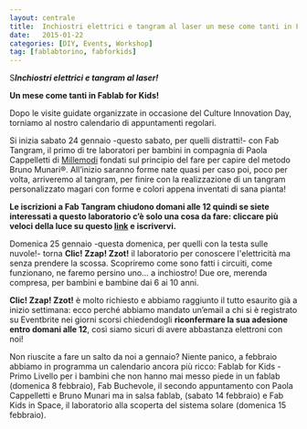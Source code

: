 ```yaml
---
layout: centrale
title:  Inchiostri elettrici e tangram al laser un mese come tanti in Fablab for Kids!
date:   2015-01-22
categories: [DIY, Events, Workshop]
tag: [fablabtorino, fabforkids]
---
```


S***Inchiostri elettrici e tangram al laser!***

**Un mese come tanti in Fablab for Kids!**

Dopo le visite guidate organizzate in occasione del Culture Innovation Day, torniamo al nostro calendario di appuntamenti regolari.

Si inizia sabato 24 gennaio -questo sabato, per quelli distratti!- con Fab Tangram, il primo di tre laboratori per bambini in compagnia di Paola Cappelletti di [Millemodi](http://fablabtorino.org/wp-admin/post.php?post=1932&action=edit) fondati sul principio del fare per capire del metodo Bruno Munari®. All’inizio saranno forme nate quasi per caso poi, poco per volta, arriveremo al tangram, per finire con la realizzazione di un tangram personalizzato magari con forme e colori appena inventati di sana pianta!

**Le iscrizioni a Fab Tangram chiudono domani alle 12 quindi se siete interessati a questo laboratorio c’è solo una cosa da fare: cliccare più veloci della luce su questo [link](http://www.google.com/url?q=http%3A%2F%2Fwww.eventbrite.it%2Fe%2Fbiglietti-fabtangram-for-kids-14884370553&sa=D&sntz=1&usg=AFQjCNEq-h1CknMsu9kgCiS3v0Fi69_qAg) e iscrivervi.**

Domenica 25 gennaio -questa domenica, per quelli con la testa sulle nuvole!- torna **Clic! Zzap! Zzot!** il laboratorio per conoscere l'elettricità ma senza prendere la scossa. Scopriremo come sono fatti i circuiti, come funzionano, ne faremo persino uno… a inchiostro! Due ore, merenda compresa, per bambini e bambine dai 6 ai 10 anni.

**Clic! Zzap! Zzot!** è molto richiesto e abbiamo raggiunto il tutto esaurito già a inizio settimana: ecco perché abbiamo mandato un’email a chi si è registrato su Eventbrite nei giorni scorsi chiedendogli **riconfermare la sua adesione entro domani alle 12**, così siamo sicuri di avere abbastanza elettroni con noi!

Non riuscite a fare un salto da noi a gennaio? Niente panico, a febbraio abbiamo in programma un calendario ancora più ricco: Fablab for Kids - Primo Livello per i bambini che non hanno mai messo piede in un fablab (domenica 8 febbraio), Fab Buchevole, il secondo appuntamento con Paola Cappelletti e Bruno Munari ma in salsa fablab, (sabato 14 febbraio) e Fab Kids in Space, il laboratorio alla scoperta del sistema solare (domenica 15 febbraio).
